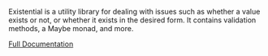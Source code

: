 ﻿Existential is a utility library for dealing with issues such as whether a value 
exists or not, or whether it exists in the desired form. It contains validation 
methods, a Maybe monad, and more.

[Full Documentation](https://existential.ggreig.com/)